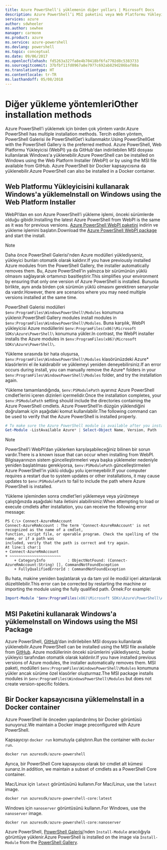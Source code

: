 ```yaml
---
title: Azure PowerShell'i yüklemenin diğer yolları | Microsoft Docs
description: Azure PowerShell’i MSI paketini veya Web Platformu Yükleyicisi’ni kullanarak yükleme.
services: azure
author: sdwheeler
ms.author: sewhee
manager: carmonm
ms.product: azure
ms.service: azure-powershell
ms.devlang: powershell
ms.topic: conceptual
ms.date: 09/06/2017
ms.openlocfilehash: fd5263a327fa8e4b70418bf6fa7702d8c5383733
ms.sourcegitcommit: 37bfbf11fd0967a8e7977c692ab829d286baf88a
ms.translationtype: HT
ms.contentlocale: tr-TR
ms.lasthandoff: 05/08/2018
---
```

# <a name="other-installation-methods"></a><span data-ttu-id="20702-103">Diğer yükleme yöntemleri</span><span class="sxs-lookup"><span data-stu-id="20702-103">Other installation methods</span></span>

<span data-ttu-id="20702-104">Azure PowerShell’i yüklemek için birden çok yöntem vardır.</span><span class="sxs-lookup"><span data-stu-id="20702-104">Azure PowerShell has multiple installation methods.</span></span> <span data-ttu-id="20702-105">Tercih edilen yöntem, PowerShell Galerisi ile PowerShellGet’i kullanmaktır.</span><span class="sxs-lookup"><span data-stu-id="20702-105">Using PowerShellGet with the PowerShell Gallery is the preferred method.</span></span> <span data-ttu-id="20702-106">Azure PowerShell, Web Platformu Yükleyicisi (WebPI) ya da GitHub'dan indirilebilen MSI dosyası kullanılarak Windows'a yüklenebilir.</span><span class="sxs-lookup"><span data-stu-id="20702-106">Azure PowerShell can be installed on Windows using the Web Platform Installer (WebPI) or by using the MSI file available from GitHub.</span></span> <span data-ttu-id="20702-107">Azure PowerShell bir Docker kapsayıcısına da yüklenebilir.</span><span class="sxs-lookup"><span data-stu-id="20702-107">Azure PowerShell can also be installed in a Docker container.</span></span>

## <a name="install-on-windows-using-the-web-platform-installer"></a><span data-ttu-id="20702-108">Web Platformu Yükleyicisini kullanarak Windows'a yükleme</span><span class="sxs-lookup"><span data-stu-id="20702-108">Install on Windows using the Web Platform Installer</span></span>

<span data-ttu-id="20702-109">WebPI’dan en son Azure PowerShell’i yükleme işlemi, önceki sürümlerde olduğu gibidir.</span><span class="sxs-lookup"><span data-stu-id="20702-109">Installing the latest Azure PowerShell from WebPI is the same as it was for previous versions.</span></span>
<span data-ttu-id="20702-110">[Azure PowerShell WebPI paketini](http://aka.ms/webpi-azps) indirin ve yükleme işlemini başlatın.</span><span class="sxs-lookup"><span data-stu-id="20702-110">Download the [Azure PowerShell WebPI package](http://aka.ms/webpi-azps) and start the install.</span></span>

> [!NOTE]
> <span data-ttu-id="20702-111">Daha önce PowerShell Galerisi'nden Azure modülleri yüklediyseniz, yükleyici bunları otomatik olarak kaldırır.</span><span class="sxs-lookup"><span data-stu-id="20702-111">If you have previously installed Azure modules from the PowerShell Gallery, the installer automatically removes them.</span></span> <span data-ttu-id="20702-112">Bu, Azure PowerShell’in yalnızca bir sürümünün yüklü olmasını sağlayarak ortamınızı basitleştirir.</span><span class="sxs-lookup"><span data-stu-id="20702-112">This simplifies your environment by ensuring that only one version of Azure PowerShell is installed.</span></span> <span data-ttu-id="20702-113">Bununla birlikte, aynı anda birden çok sürümün yüklü olmasını gerektiren senaryolar da vardır.</span><span class="sxs-lookup"><span data-stu-id="20702-113">However, there are scenarios where you may need multiple versions installed at the same time.</span></span>
>
> <span data-ttu-id="20702-114">PowerShell Galerisi modülleri `$env:ProgramFiles\WindowsPowerShell\Modules` konumuna yüklenir.</span><span class="sxs-lookup"><span data-stu-id="20702-114">PowerShell Gallery modules install modules in `$env:ProgramFiles\WindowsPowerShell\Modules`.</span></span> <span data-ttu-id="20702-115">Buna karşılık, WebPI yükleyicisi Azure modüllerini `$env:ProgramFiles(x86)\Microsoft SDKs\Azure\PowerShell\` konumuna yükler.</span><span class="sxs-lookup"><span data-stu-id="20702-115">In contrast, the WebPI installer installs the Azure modules in `$env:ProgramFiles(x86)\Microsoft SDKs\Azure\PowerShell\`.</span></span>
>
> <span data-ttu-id="20702-116">Yükleme sırasında bir hata oluşursa, `$env:ProgramFiles\WindowsPowerShell\Modules` klasörünüzdeki Azure\* klasörlerini el ile kaldırabilir ve yüklemeyi yeniden deneyebilirsiniz.</span><span class="sxs-lookup"><span data-stu-id="20702-116">If an error occurs during install, you can manually remove the Azure\* folders in your `$env:ProgramFiles\WindowsPowerShell\Modules` folder, and try the installation again.</span></span>

<span data-ttu-id="20702-117">Yükleme tamamlandığında, `$env:PSModulePath` ayarınız Azure PowerShell cmdlet’lerini içeren dizinleri içermelidir.</span><span class="sxs-lookup"><span data-stu-id="20702-117">Once the installation completes, your `$env:PSModulePath` setting should include the directories containing the Azure PowerShell cmdlets.</span></span> <span data-ttu-id="20702-118">Azure PowerShell’in düzgün yüklendiğini doğrulamak için aşağıdaki komut kullanılabilir.</span><span class="sxs-lookup"><span data-stu-id="20702-118">The following command can be used to verify that the Azure PowerShell is installed properly.</span></span>

```powershell
# To make sure the Azure PowerShell module is available after you install
Get-Module -ListAvailable Azure* | Select-Object Name, Version, Path
```

> [!NOTE]
> <span data-ttu-id="20702-119">PowerShell’i WebPI’dan yüklerken karşılaşabileceğiniz bilinen bir sorun vardır.</span><span class="sxs-lookup"><span data-stu-id="20702-119">There is a known issue that can occur when installing from WebPI.</span></span> <span data-ttu-id="20702-120">Bilgisayarınızın sistem güncelleştirmeleri veya başka yüklemeler nedeniyle yeniden başlatılması gerekiyorsa, `$env:PSModulePath` güncelleştirmeleri Azure PowerShell’in yüklü olduğu yolu içermeyebilir.</span><span class="sxs-lookup"><span data-stu-id="20702-120">If your computer requires a restart due to system updates or other installations, it may cause updates to `$env:PSModulePath` to fail to include the path where Azure PowerShell is installed.</span></span>

<span data-ttu-id="20702-121">Yükleme işleminden sonra cmdlet’leri yüklemeye veya yürütmeye çalıştığınızda aşağıdaki hata iletisini alabilirsiniz:</span><span class="sxs-lookup"><span data-stu-id="20702-121">When attempting to load or execute cmdlets after installation, you can receive the following error message:</span></span>

```
PS C:\> Connect-AzureRmAccount
Connect-AzureRmAccount : The term 'Connect-AzureRmAccount' is not recognized as the name of a cmdlet,
function, script file, or operable program. Check the spelling of the name, or if a path was
included, verify that the path is correct and try again.
At line:1 char:1
+ Connect-AzureRmAccount
+ ~~~~~~~~~~~~~~~~~~~~~~~
    + CategoryInfo          : ObjectNotFound: (Connect-AzureRmAccount:String) [], CommandNotFoundException
    + FullyQualifiedErrorId : CommandNotFoundException
```

<span data-ttu-id="20702-122">Bu hata, makine yeniden başlatılarak ya da tam yol ile modül içeri aktarılarak düzeltilebilir.</span><span class="sxs-lookup"><span data-stu-id="20702-122">This error can be corrected by restarting the machine or importing the module using the fully qualified path.</span></span> <span data-ttu-id="20702-123">Örnek:</span><span class="sxs-lookup"><span data-stu-id="20702-123">For example:</span></span>

```powershell
Import-Module "$env:ProgramFiles(x86)\Microsoft SDKs\Azure\PowerShell\AzureRM.psd1"
```

## <a name="install-on-windows-using-the-msi-package"></a><span data-ttu-id="20702-124">MSI Paketini kullanarak Windows'a yükleme</span><span class="sxs-lookup"><span data-stu-id="20702-124">Install on Windows using the MSI Package</span></span>

<span data-ttu-id="20702-125">Azure PowerShell, [GitHub](https://aka.ms/azps-release)’dan indirilebilen MSI dosyası kullanılarak yüklenebilir.</span><span class="sxs-lookup"><span data-stu-id="20702-125">Azure PowerShell can be installed using the MSI file available from [GitHub](https://aka.ms/azps-release).</span></span> <span data-ttu-id="20702-126">Azure modüllerinin önceki sürümlerini yüklediyseniz, bunlar yükleyici tarafından otomatik olarak kaldırılır.</span><span class="sxs-lookup"><span data-stu-id="20702-126">If you have installed previous versions of Azure modules, the installer automatically removes them.</span></span> <span data-ttu-id="20702-127">MSI paketi, modülleri `$env:ProgramFiles\WindowsPowerShell\Modules` konumuna yükler ancak sürüme özel klasörler oluşturmaz.</span><span class="sxs-lookup"><span data-stu-id="20702-127">The MSI package installs modules in `$env:ProgramFiles\WindowsPowerShell\Modules` but does not create version-specific folders.</span></span>

## <a name="install-in-a-docker-container"></a><span data-ttu-id="20702-128">Bir Docker kapsayıcısına yükleme</span><span class="sxs-lookup"><span data-stu-id="20702-128">Install in a Docker container</span></span>

<span data-ttu-id="20702-129">Azure PowerShell ile önceden yapılandırılmış bir Docker görüntüsü sunuyoruz.</span><span class="sxs-lookup"><span data-stu-id="20702-129">We maintain a Docker image preconfigured with Azure PowerShell.</span></span>

<span data-ttu-id="20702-130">Kapsayıcıyı `docker run` komutuyla çalıştırın.</span><span class="sxs-lookup"><span data-stu-id="20702-130">Run the container with `docker run`.</span></span>

```powershell
docker run azuresdk/azure-powershell
```

<span data-ttu-id="20702-131">Ayrıca, bir PowerShell Core kapsayıcısı olarak bir cmdlet alt kümesi sunarız.</span><span class="sxs-lookup"><span data-stu-id="20702-131">In addition, we maintain a subset of cmdlets as a PowerShell Core container.</span></span>

<span data-ttu-id="20702-132">Mac/Linux için `latest` görüntüsünü kullanın.</span><span class="sxs-lookup"><span data-stu-id="20702-132">For Mac/Linux, use the `latest` image.</span></span>

```bash
docker run azuresdk/azure-powershell-core:latest
```

<span data-ttu-id="20702-133">Windows için `nanoserver` görüntüsünü kullanın.</span><span class="sxs-lookup"><span data-stu-id="20702-133">For Windows, use the `nanoserver` image.</span></span>

```powershell
docker run azuresdk/azure-powershell-core:nanoserver
```

<span data-ttu-id="20702-134">Azure PowerShell, [PowerShell Galerisi](https://www.powershellgallery.com/)’nden `Install-Module` aracılığıyla görüntüye yüklenir.</span><span class="sxs-lookup"><span data-stu-id="20702-134">Azure PowerShell is installed on the image via `Install-Module` from the [PowerShell Gallery](https://www.powershellgallery.com/).</span></span>
